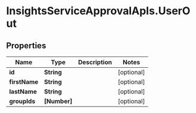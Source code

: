 # InsightsServiceApprovalApIs.UserOut

## Properties
Name | Type | Description | Notes
------------ | ------------- | ------------- | -------------
**id** | **String** |  | [optional] 
**firstName** | **String** |  | [optional] 
**lastName** | **String** |  | [optional] 
**groupIds** | **[Number]** |  | [optional] 


